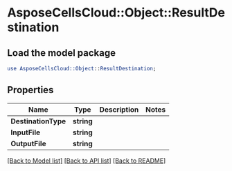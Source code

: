 # AsposeCellsCloud::Object::ResultDestination 

## Load the model package
```perl
use AsposeCellsCloud::Object::ResultDestination;
```

## Properties
Name | Type | Description | Notes
------------ | ------------- | ------------- | -------------
**DestinationType** | **string** |  |
**InputFile** | **string** |  |
**OutputFile** | **string** |  |  

[[Back to Model list]](../README.md#documentation-for-models) [[Back to API list]](../README.md#documentation-for-api-endpoints) [[Back to README]](../README.md)

